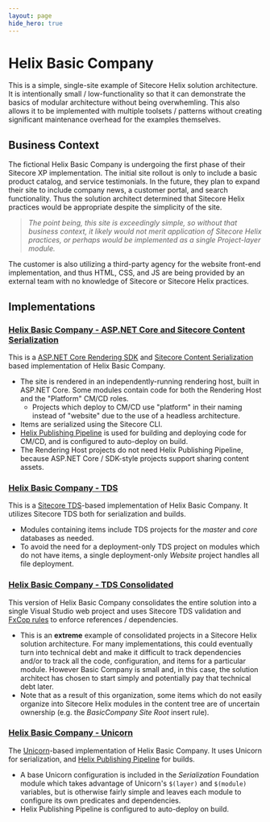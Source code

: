 ```yaml
---
layout: page
hide_hero: true
---
```

# Helix Basic Company

This is a simple, single-site example of Sitecore Helix solution architecture.
It is intentionally small / low-functionality so that it can demonstrate the
basics of modular architecture without being overwhemling. This also allows it
to be implemented with multiple toolsets / patterns without creating significant
maintenance overhead for the examples themselves.

## Business Context

The fictional Helix Basic Company is undergoing the first phase of their Sitecore XP
implementation. The initial site rollout is only to include a basic product catalog,
and service testimonials. In the future, they plan to expand their site to include
company news, a customer portal, and search functionality. Thus the solution architect
determined that Sitecore Helix practices would be appropriate despite the simplicity of
the site.

> *The point being, this site is exceedingly simple, so without that business context,
it likely would not merit application of Sitecore Helix practices, or perhaps would be
implemented as a single Project-layer module.*

The customer is also utilizing a third-party agency for the website front-end implementation,
and thus HTML, CSS, and JS are being provided by an external team with no knowledge of
Sitecore or Sitecore Helix practices.

## Implementations

### [Helix Basic Company - ASP.NET Core and Sitecore Content Serialization](https://github.com/Sitecore/Helix.Examples/tree/master/examples/helix-basic-aspnetcore/README.md)

This is a [ASP.NET Core Rendering SDK](https://doc.sitecore.com/developers/100/developer-tools/en/sitecore-headless-development.html) and [Sitecore Content Serialization](https://doc.sitecore.com/developers/100/developer-tools/en/sitecore-content-serialization.html) based implementation of Helix Basic Company.
* The site is rendered in an independently-running rendering host, built in ASP.NET Core. Some modules contain code for both the Rendering Host and the "Platform" CM/CD roles.
  * Projects which deploy to CM/CD use "platform" in their naming instead of "website" due to the use of a headless architecture.
* Items are serialized using the Sitecore CLI.
* [Helix Publishing Pipeline](https://github.com/richardszalay/helix-publishing-pipeline) is used for building and deploying code for CM/CD, and is configured to auto-deploy on build.
* The Rendering Host projects do not need Helix Publishing Pipeline, because ASP.NET Core / SDK-style projects support sharing content assets.

### [Helix Basic Company - TDS](https://github.com/Sitecore/Helix.Examples/tree/master/examples/helix-basic-tds)

This is a [Sitecore TDS](https://www.teamdevelopmentforsitecore.com/TDS-Classic)-based
implementation of Helix Basic Company. It utilizes Sitecore TDS both for
serialization and builds.
* Modules containing items include TDS projects for the *master* and *core* databases as needed.
* To avoid the need for a deployment-only TDS project on modules which do not have items, a
single deployment-only *Website* project handles all file deployment.

### [Helix Basic Company - TDS Consolidated](https://github.com/Sitecore/Helix.Examples/tree/master/examples/helix-basic-tds-consolidated)

This version of Helix Basic Company consolidates the entire solution into a single
Visual Studio web project and uses Sitecore TDS validation and
[FxCop rules](https://www.hhog.com/sitecore-helix-fxcop-rules) to enforce references /
dependencies.
* This is an **extreme** example of consolidated projects in a Sitecore Helix solution
architecture. For many implementations, this could eventually turn into technical debt
and make it difficult to track dependencies and/or to track all the code, configuration,
and items for a particular module. However Basic Company is small and, in this case,
the solution architect has chosen to start simply and potentially pay that technical debt later.
* Note that as a result of this organization, some items which do not easily organize into
Sitecore Helix modules in the content tree are of uncertain ownership
(e.g. the *BasicCompany Site Root* insert rule).

### [Helix Basic Company - Unicorn](https://github.com/Sitecore/Helix.Examples/tree/master/examples/helix-basic-unicorn)

The [Unicorn](https://github.com/SitecoreUnicorn/Unicorn)-based implementation of Helix
Basic Company. It uses Unicorn for serialization, and
[Helix Publishing Pipeline](https://github.com/richardszalay/helix-publishing-pipeline)
for builds.
* A base Unicorn configuration is included in the *Serialization* Foundation module
which takes advantage of Unicorn's `$(layer)` and `$(module)` variables, but is otherwise
fairly simple and leaves each module to configure its own predicates and dependencies.
* Helix Publishing Pipeline is configured to auto-deploy on build.
